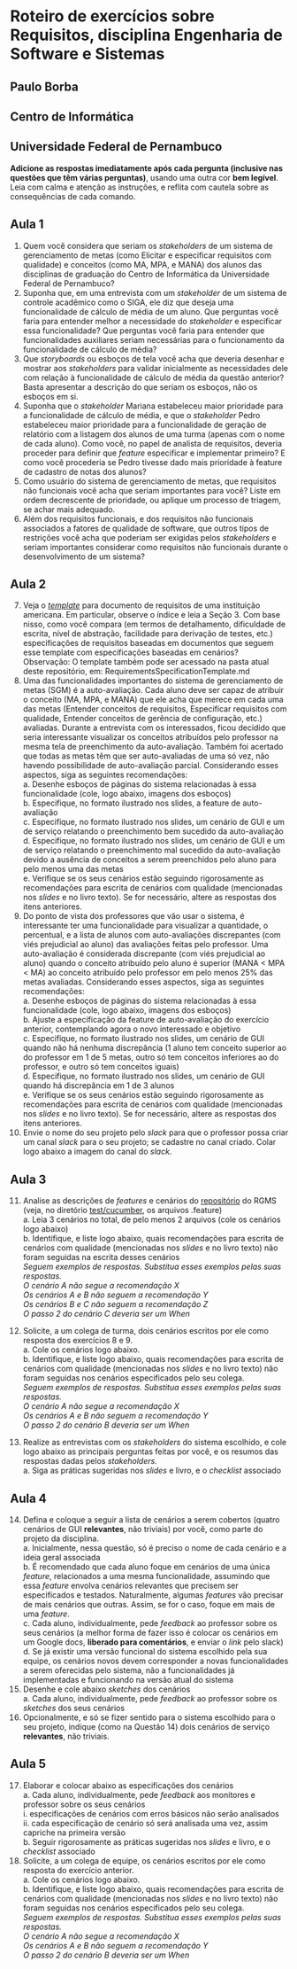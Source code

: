 # Roteiro de exercícios sobre Requisitos, disciplina Engenharia de Software e Sistemas

## Paulo Borba

## Centro de Informática

## Universidade Federal de Pernambuco

**Adicione as respostas imediatamente após cada pergunta (inclusive nas questões que têm várias perguntas)**, usando uma outra cor **bem legível**. Leia com calma e atenção as instruções, e reflita com cautela sobre as consequências de cada comando. 

## Aula 1

1. Quem você considera que seriam os *stakeholders* de um sistema de gerenciamento de metas (como Elicitar e especificar requisitos com qualidade) e conceitos (como MA, MPA, e MANA) dos alunos das disciplinas de graduação do Centro de Informática da Universidade Federal de Pernambuco?  
2. Suponha que, em uma entrevista com um *stakeholder* de um sistema de controle acadêmico como o SIGA, ele diz que deseja uma funcionalidade de cálculo de média de um aluno. Que perguntas você faria para entender melhor a necessidade do *stakeholder* e especificar essa funcionalidade? Que perguntas você faria para entender que funcionalidades auxiliares seriam necessárias para o funcionamento da funcionalidade de cálculo de média?   
3. Que *storyboards* ou esboços de tela você acha que deveria desenhar e mostrar aos *stakeholders* para validar inicialmente as necessidades dele com relação à funcionalidade de cálculo de média da questão anterior? Basta apresentar a descrição do que seriam os esboços, não os esboços em si.   
4. Suponha que o *stakeholder* Mariana estabeleceu maior prioridade para a funcionalidade de cálculo de média, e que o *stakeholder* Pedro estabeleceu maior prioridade para a funcionalidade de geração de relatório com a listagem dos alunos de uma turma (apenas com o nome de cada aluno). Como você, no papel de analista de requisitos, deveria proceder para definir que *feature* especificar e implementar primeiro? E como você procederia se Pedro tivesse dado mais prioridade à feature de cadastro de notas dos alunos?   
5. Como usuário do sistema de gerenciamento de metas, que requisitos não funcionais você acha que seriam importantes para você? Liste em ordem decrescente de prioridade, ou aplique um processo de triagem, se achar mais adequado.  
6. Além dos requisitos funcionais, e dos requisitos não funcionais associados a fatores de qualidade de software, que outros tipos de restrições você acha que poderiam ser exigidas pelos *stakeholders* e seriam importantes considerar como requisitos não funcionais durante o desenvolvimento de um sistema? 

## Aula 2

7. Veja o [*template*](https://www.google.com.br/url?sa=t\&rct=j\&q=\&esrc=s\&source=web\&cd=16\&ved=2ahUKEwjlpvKhz9fgAhUPH7kGHX7mAOMQFjAPegQIABAC\&url=https%3A%2F%2Fcsis.pace.edu%2F\~marchese%2FCS775%2FRequirements%2520Specification%2520Template.doc\&usg=AOvVaw2jGtqP\_Gds0CWWl37tABQX) para documento de requisitos de uma instituição americana. Em particular, observe o índice e leia a Seção 3\. Com base nisso, como você compara (em termos de detalhamento, dificuldade de escrita, nível de abstração, facilidade para derivação de testes, etc.) especificações de requisitos baseadas em documentos que seguem esse template com especificações baseadas em cenários?  
Observação: O template também pode ser acessado na pasta atual deste repositório, em: RequirementsSpecificationTemplate.md
8. Uma das funcionalidades importantes do sistema de gerenciamento de metas (SGM) é a auto-avaliação. Cada aluno deve ser capaz de atribuir o conceito (MA, MPA, e MANA) que ele acha que merece em cada uma das metas (Entender conceitos de requisitos, Especificar requisitos com qualidade, Entender conceitos de gerência de configuração, etc.) avaliadas. Durante a entrevista com os interessados, ficou decidido que seria interessante visualizar os conceitos atribuídos pelo professor na mesma tela de preenchimento da auto-avaliação. Também foi acertado que todas as metas têm que ser auto-avaliadas de uma só vez, não havendo possibilidade de auto-avaliação parcial. Considerando esses aspectos, siga as seguintes recomendações:   
      a. Desenhe esboços de páginas do sistema relacionadas à essa funcionalidade (cole, logo abaixo, imagens dos esboços)  
      b. Especifique, no formato ilustrado nos slides, a feature de auto-avaliação  
      c. Especifique, no formato ilustrado nos slides, um cenário de GUI e um de serviço relatando o preenchimento bem sucedido da auto-avaliação  
      d. Especifique, no formato ilustrado nos slides, um cenário de GUI e um de serviço relatando o preenchimento mal sucedido da auto-avaliação devido a ausência de conceitos a serem preenchidos pelo aluno para pelo menos uma das metas  
      e. Verifique se os seus cenários estão seguindo rigorosamente as recomendações para escrita de cenários com qualidade (mencionadas nos *slides* e no livro texto). Se for necessário, altere as respostas dos itens anteriores.  
9. Do ponto de vista dos professores que vão usar o sistema, é interessante ter uma funcionalidade para visualizar a quantidade, o percentual, e a lista de alunos com auto-avaliações discrepantes (com viés prejudicial ao aluno) das avaliações feitas pelo professor. Uma auto-avaliação é considerada discrepante (com viés prejudicial ao aluno) quando o conceito atribuído pelo aluno é superior (MANA \< MPA \< MA) ao conceito atribuído pelo professor em pelo menos 25% das metas avaliadas. Considerando esses aspectos, siga as seguintes recomendações:     
   a. Desenhe esboços de páginas do sistema relacionadas à essa funcionalidade (cole, logo abaixo, imagens dos esboços)  
   b. Ajuste a especificação da feature de auto-avaliação do exercício anterior, contemplando agora o novo interessado e objetivo  
   c. Especifique, no formato ilustrado nos slides, um cenário de GUI quando não há nenhuma discrepância (1 aluno tem conceito superior ao do professor em 1 de 5 metas, outro só tem conceitos inferiores ao do professor, e outro só tem conceitos iguais)  
   d. Especifique, no formato ilustrado nos slides, um cenário de GUI quando há discrepância em 1 de 3 alunos  
   e. Verifique se os seus cenários estão seguindo rigorosamente as recomendações para escrita de cenários com qualidade (mencionadas nos *slides* e no livro texto). Se for necessário, altere as respostas dos itens anteriores.  
10. Envie o nome do seu projeto pelo *slack* para que o professor possa criar um canal *slack* para o seu projeto; se cadastre no canal criado. Colar logo abaixo a imagem do canal do *slack*. 

    

## Aula 3

11. Analise as descrições de *features* e cenários do [repositório](https://github.com/spgroup/rgms) do RGMS (veja, no diretório [test/cucumber](https://github.com/spgroup/rgms/tree/master/test/cucumber), os arquivos .feature)  
    a. Leia 3 cenários no total, de pelo menos 2 arquivos (cole os cenários logo abaixo)  
    b. Identifique, e liste logo abaixo, quais recomendações para escrita de cenários com qualidade (mencionadas nos *slides* e no livro texto) não foram seguidas na escrita desses cenários   
       *Seguem exemplos de respostas. Substitua esses exemplos pelas suas respostas.*  
       *O cenário A não segue a recomendação X*  
       *Os cenários A e B não seguem a recomendação Y*   
       *Os cenários B e C não seguem a recomendação Z*  
       *O passo 2 do cenário C deveria ser um When*   
         
12. Solicite, a um colega de turma, dois cenários escritos por ele como resposta dos exercícios 8 e 9\.   
    a. Cole os cenários logo abaixo.   
    b. Identifique, e liste logo abaixo, quais recomendações para escrita de cenários com qualidade (mencionadas nos *slides* e no livro texto) não foram seguidas nos cenários especificados pelo seu colega.   
       *Seguem exemplos de respostas. Substitua esses exemplos pelas suas respostas.*  
       *O cenário A não segue a recomendação X*  
       *Os cenários A e B não seguem a recomendação Y*   
       *O passo 2 do cenário B deveria ser um When*   
13. Realize as entrevistas com os *stakeholders* do sistema escolhido, e cole logo abaixo as principais perguntas feitas por você, e os resumos das respostas dadas pelos *stakeholders.*  
    a. Siga as práticas sugeridas nos *slides* e livro, e o *checklist* associado  
       

## Aula 4

14. Defina e coloque a seguir a lista de cenários a serem cobertos (quatro cenários de GUI **relevantes**, não triviais) por você, como parte do projeto da disciplina.  
    a. Inicialmente, nessa questão, só é preciso o nome de cada cenário e a ideia geral associada  
    b. É recomendado que cada aluno foque em cenários de uma única *feature*, relacionados a uma mesma funcionalidade, assumindo que essa *feature* envolva cenários relevantes que precisem ser especificados e testados. Naturalmente, algumas *features* vão precisar de mais cenários que outras. Assim, se for o caso, foque em mais de uma *feature*.  
    c. Cada aluno, individualmente, pede *feedback* ao professor sobre os seus cenários (a melhor forma de fazer isso é colocar os cenários em um Google docs, **liberado para comentários**, e enviar o *link* pelo slack)   
    d. Se já existir uma versão funcional do sistema escolhido pela sua equipe, os cenários novos devem corresponder a novas funcionalidades a serem oferecidas pelo sistema, não a funcionalidades já implementadas e funcionando na versão atual do sistema  
15. Desenhe e cole abaixo *sketches* dos cenários  
    a. Cada aluno, individualmente, pede *feedback* ao professor sobre os *sketches* dos seus cenários  
16. Opcionalmente, e só se fizer sentido para o sistema escolhido para o seu projeto, indique (como na Questão 14\) dois cenários de serviço **relevantes**, não triviais.

## Aula 5

17. Elaborar e colocar abaixo as especificações dos cenários  
    a. Cada aluno, individualmente, pede *feedback* aos monitores e professor sobre os seus cenários  
       i. especificações de cenários com erros básicos não serão analisados  
       ii. cada especificação de cenário só será analisada uma vez, assim capriche na primeira versão  
    b. Seguir rigorosamente as práticas sugeridas nos *slides* e livro, e o *checklist* associado  
18. Solicite, a um colega de equipe, os cenários escritos por ele como resposta do exercício anterior.   
    a. Cole os cenários logo abaixo.   
    b. Identifique, e liste logo abaixo, quais recomendações para escrita de cenários com qualidade (mencionadas nos *slides* e no livro texto) não foram seguidas nos cenários especificados pelo seu colega.   
       *Seguem exemplos de respostas. Substitua esses exemplos pelas suas respostas.*  
       *O cenário A não segue a recomendação X*  
       *Os cenários A e B não seguem a recomendação Y*   
       *O passo 2 do cenário B deveria ser um When* 

